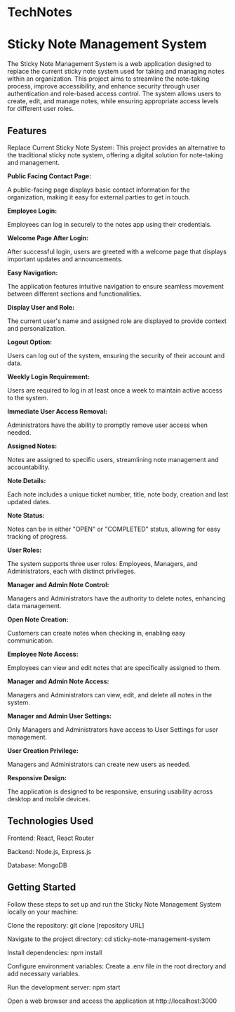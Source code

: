 # TechNotes

# Sticky Note Management System
The Sticky Note Management System is a web application designed to replace the current sticky note system used for taking and managing notes within an organization. This project aims to streamline the note-taking process, improve accessibility, and enhance security through user authentication and role-based access control. The system allows users to create, edit, and manage notes, while ensuring appropriate access levels for different user roles.

## Features
Replace Current Sticky Note System:
This project provides an alternative to the traditional sticky note system, offering a digital solution for note-taking and management.

**Public Facing Contact Page:**

A public-facing page displays basic contact information for the organization, making it easy for external parties to get in touch.

**Employee Login:**

Employees can log in securely to the notes app using their credentials.

**Welcome Page After Login:**

After successful login, users are greeted with a welcome page that displays important updates and announcements.

**Easy Navigation:**

The application features intuitive navigation to ensure seamless movement between different sections and functionalities.

**Display User and Role:**

The current user's name and assigned role are displayed to provide context and personalization.

**Logout Option:**

Users can log out of the system, ensuring the security of their account and data.

**Weekly Login Requirement:**

Users are required to log in at least once a week to maintain active access to the system.

**Immediate User Access Removal:**

Administrators have the ability to promptly remove user access when needed.

**Assigned Notes:**

Notes are assigned to specific users, streamlining note management and accountability.

**Note Details:**

Each note includes a unique ticket number, title, note body, creation and last updated dates.

**Note Status:**

Notes can be in either "OPEN" or "COMPLETED" status, allowing for easy tracking of progress.

**User Roles:**

The system supports three user roles: Employees, Managers, and Administrators, each with distinct privileges.

**Manager and Admin Note Control:**

Managers and Administrators have the authority to delete notes, enhancing data management.

**Open Note Creation:**

Customers can create notes when checking in, enabling easy communication.

**Employee Note Access:**

Employees can view and edit notes that are specifically assigned to them.

**Manager and Admin Note Access:**

Managers and Administrators can view, edit, and delete all notes in the system.

**Manager and Admin User Settings:**

Only Managers and Administrators have access to User Settings for user management.

**User Creation Privilege:**

Managers and Administrators can create new users as needed.

**Responsive Design:**

The application is designed to be responsive, ensuring usability across desktop and mobile devices.

## Technologies Used

Frontend: React, React Router

Backend: Node.js, Express.js

Database: MongoDB

## Getting Started
Follow these steps to set up and run the Sticky Note Management System locally on your machine:

Clone the repository: git clone [repository URL]

Navigate to the project directory: cd sticky-note-management-system

Install dependencies: npm install

Configure environment variables: Create a .env file in the root directory and add necessary variables.

Run the development server: npm start

Open a web browser and access the application at http://localhost:3000
